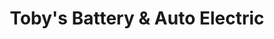 ---
title: "Toby's Battery & Auto Electric"
url: /spokane/tobys-battery-and-auto-electric/
shop: car repair
---